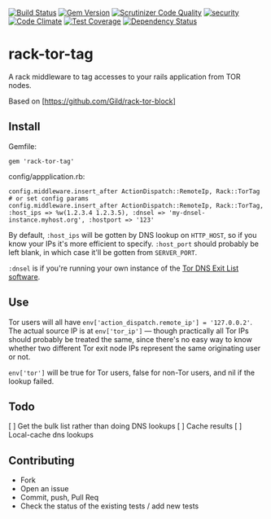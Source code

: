 [![Build Status](https://travis-ci.org/MakeYourLaws/rack-tor-tag.svg)](https://travis-ci.org/MakeYourLaws/rack-tor-tag)
[![Gem Version](https://badge.fury.io/rb/rack-tor-tag.svg)](http://badge.fury.io/rb/rack-tor-tag)
[![Scrutinizer Code Quality](https://scrutinizer-ci.com/g/MakeYourLaws/rack-tor-tag/badges/quality-score.png?b=master)](https://scrutinizer-ci.com/g/MakeYourLaws/rack-tor-tag/?branch=master)
[![security](https://hakiri.io/github/MakeYourLaws/rack-tor-tag/master.svg)](https://hakiri.io/github/MakeYourLaws/rack-tor-tag/master)
[![Code Climate](https://codeclimate.com/github/MakeYourLaws/rack-tor-tag/badges/gpa.svg)](https://codeclimate.com/github/MakeYourLaws/rack-tor-tag)
[![Test Coverage](https://codeclimate.com/github/MakeYourLaws/rack-tor-tag/badges/coverage.svg)](https://codeclimate.com/github/MakeYourLaws/rack-tor-tag/coverage)
[![Dependency Status](https://gemnasium.com/MakeYourLaws/rack-tor-tag.svg)](https://gemnasium.com/MakeYourLaws/rack-tor-tag)

# rack-tor-tag

A rack middleware to tag accesses to your rails application from TOR nodes. 

Based on [https://github.com/Gild/rack-tor-block]

## Install

Gemfile:

    gem 'rack-tor-tag'

config/appplication.rb:

    config.middleware.insert_after ActionDispatch::RemoteIp, Rack::TorTag
    # or set config params
    config.middleware.insert_after ActionDispatch::RemoteIp, Rack::TorTag, :host_ips => %w(1.2.3.4 1.2.3.5), :dnsel => 'my-dnsel-instance.myhost.org', :hostport => '123'

By default, `:host_ips` will be gotten by DNS lookup on `HTTP_HOST`, so if you know your IPs it's more efficient to specify. `:host_port` should probably be left blank, in which case it'll be gotten from `SERVER_PORT`.

`:dnsel` is if you're running your own instance of the [Tor DNS Exit List software](https://www.torproject.org/projects/tordnsel.html.en).

## Use

Tor users will all have `env['action_dispatch.remote_ip'] = '127.0.0.2'`. The actual source IP is at `env['tor_ip']` — though practically all Tor IPs should probably be treated the same, since there's no easy way to know whether two different Tor exit node IPs represent the same originating user or not.

`env['tor']` will be true for Tor users, false for non-Tor users, and nil if the lookup failed.

## Todo

[ ] Get the bulk list rather than doing DNS lookups
[ ] Cache results
[ ] Local-cache dns lookups

## Contributing
 
* Fork
* Open an issue
* Commit, push, Pull Req
* Check the status of the existing tests / add new tests
